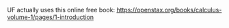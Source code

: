 UF actually uses this online free book:
https://openstax.org/books/calculus-volume-1/pages/1-introduction


